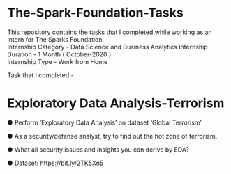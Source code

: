# The-Spark-Foundation-Tasks
This repository contains the tasks that I completed while working as an intern for The Sparks Foundation.                                                                                          
Internship Category - Data Science and Business Analytics
Internship Duration - 1 Month ( October-2020 )                            
Internship Type - Work from Home

Task that I completed:- 

# Exploratory Data Analysis-Terrorism

● Perform ‘Exploratory Data Analysis’ on dataset ‘Global Terrorism’

● As a security/defense analyst, try to find out the hot zone of terrorism.

● What all security issues and insights you can derive by EDA?

● Dataset: https://bit.ly/2TK5Xn5

